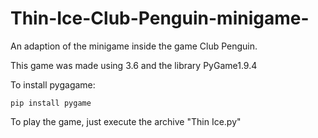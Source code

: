# Thin-Ice-Club-Penguin-minigame-
An adaption of the minigame inside the game Club Penguin.


This game was made using 3.6 and the library PyGame1.9.4

To install pygagame:
```
pip install pygame
```

To play the game, just execute the archive "Thin Ice.py"
